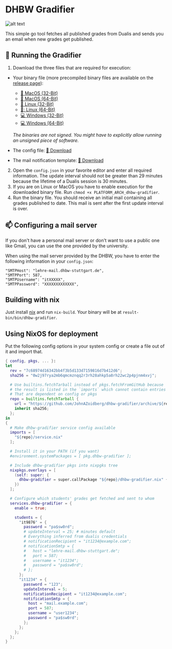 # DHBW Gradifier
![alt text](https://api.travis-ci.org/mariuskiessling/dhbw-gradifier.svg?branch=latest "Build status badge")

This simple go tool fetches all published grades from Dualis and sends you an email when new grades get published.

## :rocket: Running the Gradifier
1. Download the three files that are required for execution:
  - Your binary file (more precompiled binary files are available on the [release page](https://github.com/mariuskiessling/dhbw-gradifier/releases/tag/latest)):
    - [:apple: MacOS (32-Bit)](https://github.com/mariuskiessling/dhbw-gradifier/releases/download/latest/darwin_386_dhbw-gradifier)
    - [:apple: MacOS (64-Bit)](https://github.com/mariuskiessling/dhbw-gradifier/releases/download/latest/darwin_amd64_dhbw-gradifier)
    - [:penguin: Linux (32-Bit)](https://github.com/mariuskiessling/dhbw-gradifier/releases/download/latest/linux_386_dhbw-gradifier)
    - [:penguin:: Linux (64-Bit)](https://github.com/mariuskiessling/dhbw-gradifier/releases/download/latest/linux_amd64_dhbw-gradifier)
    - [:computer: Windows (32-Bit)](https://github.com/mariuskiessling/dhbw-gradifier/releases/download/latest/windows_386_dhbw-gradifier.exe)
    - [:computer: Windows (64-Bit)](https://github.com/mariuskiessling/dhbw-gradifier/releases/download/latest/windows_amd64_dhbw-gradifier.exe)

    _The binaries are not signed. You might have to explicitly allow running an unsigned piece of software._
  - The config file: [:floppy_disk: Download](https://github.com/mariuskiessling/dhbw-gradifier/releases/download/latest/config.json)
  - The mail notification template: [:floppy_disk: Download](https://github.com/mariuskiessling/dhbw-gradifier/releases/download/latest/notification.tpl)
2. Open the `config.json` in your favorite editor and enter all required information. The update interval should not be greater than 29 minutes because the lifetime of a Dualis session is 30 minutes.
3. If you are on Linux or MacOS you have to enable execution for the downloaded binary file. Run `chmod +x PLATFORM_ARCH_dhbw-gradifier`.
3. Run the binary file. You should receive an initial mail containing all grades published to date. This mail is sent after the first update interval is over.

## :mailbox: Configuring a mail server
If you don't have a personal mail server or don't want to use a public one like Gmail, you can use the one provided by the university.

When using the mail server provided by the DHBW, you have to enter the following information in your `config.json`:

```
"SMTPHost": "lehre-mail.dhbw-stuttgart.de",
"SMTPPort": 587,
"SMTPUsername": "itXXXXX",
"SMTPPassword": "XXXXXXXXXXXXX",
```

## Building with nix
Just install [nix](https://nixos.org/nix/download.html) and run `nix-build`.
Your binary will be at `result-bin/bin/dhbw-gradifier`.

## Using NixOS for deployment
Put the following config options in your system config or create a file
out of it and import that.

```nix
{ config, pkgs, ... }:
let
  rev = "7c68974d16342bb4f3b5d133d7159816d7b412d6";
  sha256 = "0w2j97rya2mb6qmcmznqq2r3rh28ahkp5a8rh22wc2p4pjnm4xvj";

  # Use builtins.fetchTarball instead of pkgs.fetchFromGitHub because
  # the result is listed in the `imports` which cannot contain entries
  # That are dependent on config or pkgs
  repo = builtins.fetchTarball {
    url = "https://github.com/JohnAZoidberg/dhbw-gradifier/archive/${rev}.tar.gz";
    inherit sha256;
  };
in
{
  # Make dhbw-gradifier service config available
  imports = [
    "${repo}/service.nix"
  ];

  # Install it in your PATH (if you want)
  #environment.systemPackages = [ pkg.dhbw-gradifier ];

  # Include dhbw-gradifier pkgs into nixpgks tree
  nixpkgs.overlays = [
    (self: super: {
      dhbw-gradifier = super.callPackage "${repo}/dhbw-gradifier.nix" {};
    })
  ];

  # Configure which students' grades get fetched and sent to whom
  services.dhbw-gradifier = {
    enable = true;

    students = {
      "it9876" = {
        password = "pa$sw0rd";
        # updateInterval = 25; # minutes default
        # Everything inferred from dualis credentials
        # notificationRecipient = "it1234@example.com";
        # notificationSmtp = {
        #   host = "lehre-mail.dhbw-stuttgart.de";
        #   port = 587;
        #   username = "it1234";
        #   password = "pa$sw0rd";
        # };
      };
      "it1234" = {
        password = "123";
        updateInterval = 5;
        notificationRecipient = "it1234@example.com";
        notificationSmtp = {
          host = "mail.example.com";
          port = 587;
          username = "user1234";
          password = "pa$sw0rd";
        };
      };
    };
  };
}
```
